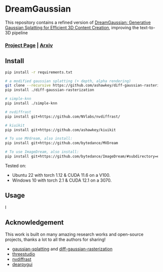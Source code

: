 # DreamGaussian

This repository contains a refined version of [DreamGaussian: Generative Gaussian Splatting for Efficient 3D Content Creation](https://arxiv.org/abs/2309.16653), improving the text-to-3D pipeline

### [Project Page](https://dreamgaussian.github.io) | [Arxiv](https://arxiv.org/abs/2309.16653)


## Install

```bash
pip install -r requirements.txt

# a modified gaussian splatting (+ depth, alpha rendering)
git clone --recursive https://github.com/ashawkey/diff-gaussian-rasterization
pip install ./diff-gaussian-rasterization

# simple-knn
pip install ./simple-knn

# nvdiffrast
pip install git+https://github.com/NVlabs/nvdiffrast/

# kiuikit
pip install git+https://github.com/ashawkey/kiuikit

# To use MVdream, also install:
pip install git+https://github.com/bytedance/MVDream

# To use ImageDream, also install:
pip install git+https://github.com/bytedance/ImageDream/#subdirectory=extern/ImageDream
```

Tested on:

- Ubuntu 22 with torch 1.12 & CUDA 11.6 on a V100.
- Windows 10 with torch 2.1 & CUDA 12.1 on a 3070.

## Usage

I
## Acknowledgement

This work is built on many amazing research works and open-source projects, thanks a lot to all the authors for sharing!

- [gaussian-splatting](https://github.com/graphdeco-inria/gaussian-splatting) and [diff-gaussian-rasterization](https://github.com/graphdeco-inria/diff-gaussian-rasterization)
- [threestudio](https://github.com/threestudio-project/threestudio)
- [nvdiffrast](https://github.com/NVlabs/nvdiffrast)
- [dearpygui](https://github.com/hoffstadt/DearPyGui)

